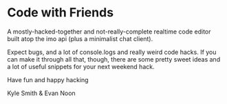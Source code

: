 Code with Friends
=================

A mostly-hacked-together and not-really-complete realtime code editor built atop the imo api (plus a minimalist chat client).

Expect bugs, and a lot of console.logs and really weird code hacks. If you can make it through all that, though, there are some pretty sweet ideas and a lot of useful snippets for your next weekend hack.


Have fun and happy hacking

Kyle Smith & Evan Noon
